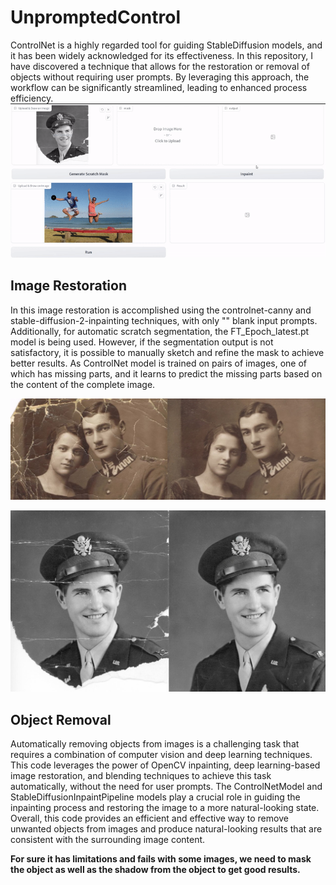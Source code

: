 # UnpromptedControl

ControlNet is a highly regarded tool for guiding StableDiffusion models, and it has been widely acknowledged for its effectiveness. In this repository, I have discovered a technique that allows for the restoration or removal of objects without requiring user prompts. By leveraging this approach, the workflow can be significantly streamlined, leading to enhanced process efficiency.
![restore Result](examples/eg2gif.gif)
![restore Result](examples/objgif.gif)
## Image Restoration 

In this image restoration is accomplished using the controlnet-canny and stable-diffusion-2-inpainting techniques, with only "" blank input prompts. Additionally, for automatic scratch segmentation, the FT_Epoch_latest.pt model is being used. However, if the segmentation output is not satisfactory, it is possible to manually sketch and refine the mask to achieve better results. As ControlNet model is trained on pairs of images, one of which has missing parts, and it learns to predict the missing parts based on the content of the complete image.

![restore Result](examples/eg1.jpg)

![restore Result](examples/eg2.jpg)

## Object Removal

Automatically removing objects from images is a challenging task that requires a combination of computer vision and deep learning techniques. This code leverages the power of OpenCV inpainting, deep learning-based image restoration, and blending techniques to achieve this task automatically, without the need for user prompts. The ControlNetModel and StableDiffusionInpaintPipeline models play a crucial role in guiding the inpainting process and restoring the image to a more natural-looking state. Overall, this code provides an efficient and effective way to remove unwanted objects from images and produce natural-looking results that are consistent with the surrounding image content. 

**For sure it has limitations and fails with some images, we need to mask the object as well as the shadow from the object to get good results.**





